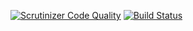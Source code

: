 [![Scrutinizer Code Quality](https://scrutinizer-ci.com/g/Skwoat/ramverk-kmom10/badges/quality-score.png?b=main)](https://scrutinizer-ci.com/g/Skwoat/ramverk-kmom10/?branch=main)
[![Build Status](https://travis-ci.org/Skwoat/ramverk-kmom10.svg?branch=main)](https://travis-ci.org/Skwoat/ramverk-kmom10)